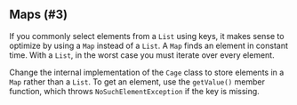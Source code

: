 ## Maps (#3)

If you commonly select elements from a `List` using keys, it makes sense to
optimize by using a `Map` instead of a `List`. A `Map` finds an element in
constant time. With a `List`, in the worst case you must iterate over every
element.

Change the internal implementation of the `Cage` class to store elements in a
`Map` rather than a `List`. To get an element, use the `getValue()` member
function, which throws `NoSuchElementException` if the key is missing.

